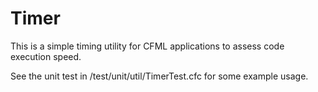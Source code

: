 # Timer

This is a simple timing utility for CFML applications to assess code execution speed.

See the unit test in /test/unit/util/TimerTest.cfc for some example usage.

